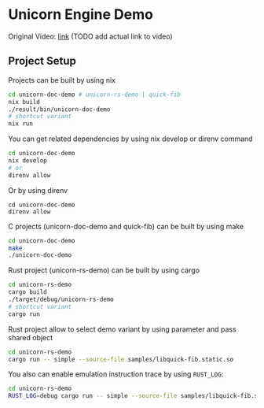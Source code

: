 # Unicorn Engine Demo

Original Video: [link](https://example.com) (TODO add actual link to video)

## Project Setup

Projects can be built by using nix

```bash
cd unicorn-doc-demo # unicorn-rs-demo | quick-fib
nix build
./result/bin/unicorn-doc-demo
# shortcut variant
nix run
```

You can get related dependencies by using nix develop or direnv command
```bash
cd unicorn-doc-demo
nix develop
# or
direnv allow
```

Or by using direnv
```
cd unicorn-doc-demo
direnv allow
```

C projects (unicorn-doc-demo and quick-fib) can be built by using make
```bash
cd unicorn-doc-demo
make
./unicorn-doc-demo
```

Rust project (unicorn-rs-demo) can be built by using cargo
```bash
cd unicorn-rs-demo
cargo build
./target/debug/unicorn-rs-demo
# shortcut variant
cargo run
```

Rust project allow to select demo variant by using parameter and pass shared object
```bash
cd unicorn-rs-demo
cargo run -- simple --source-file samples/libquick-fib.static.so
```

You also can enable emulation instruction trace by using `RUST_LOG`:
```bash
cd unicorn-rs-demo
RUST_LOG=debug cargo run -- simple --source-file samples/libquick-fib.static.so
```
